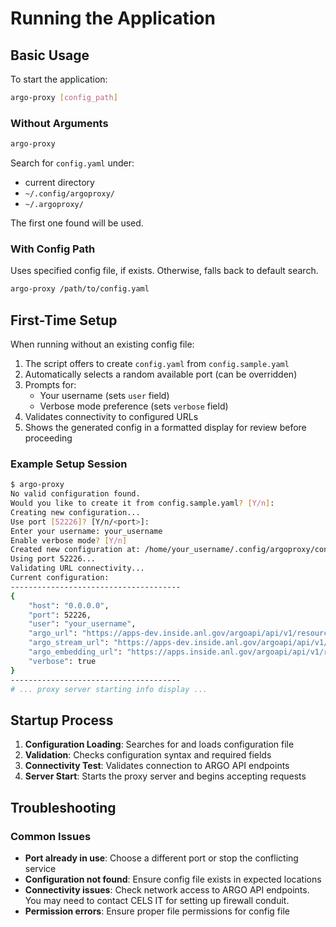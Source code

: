 # Running the Application

## Basic Usage

To start the application:

```bash
argo-proxy [config_path]
```

### Without Arguments

```bash
argo-proxy
```

Search for `config.yaml` under:

- current directory
- `~/.config/argoproxy/`
- `~/.argoproxy/`

The first one found will be used.

### With Config Path

Uses specified config file, if exists. Otherwise, falls back to default search.

```bash
argo-proxy /path/to/config.yaml
```

## First-Time Setup

When running without an existing config file:

1. The script offers to create `config.yaml` from `config.sample.yaml`
2. Automatically selects a random available port (can be overridden)
3. Prompts for:
   - Your username (sets `user` field)
   - Verbose mode preference (sets `verbose` field)
4. Validates connectivity to configured URLs
5. Shows the generated config in a formatted display for review before proceeding

### Example Setup Session

```bash
$ argo-proxy
No valid configuration found.
Would you like to create it from config.sample.yaml? [Y/n]:
Creating new configuration...
Use port [52226]? [Y/n/<port>]:
Enter your username: your_username
Enable verbose mode? [Y/n]
Created new configuration at: /home/your_username/.config/argoproxy/config.yaml
Using port 52226...
Validating URL connectivity...
Current configuration:
--------------------------------------
{
    "host": "0.0.0.0",
    "port": 52226,
    "user": "your_username",
    "argo_url": "https://apps-dev.inside.anl.gov/argoapi/api/v1/resource/chat/",
    "argo_stream_url": "https://apps-dev.inside.anl.gov/argoapi/api/v1/resource/streamchat/",
    "argo_embedding_url": "https://apps.inside.anl.gov/argoapi/api/v1/resource/embed/",
    "verbose": true
}
--------------------------------------
# ... proxy server starting info display ...
```

## Startup Process

1. **Configuration Loading**: Searches for and loads configuration file
2. **Validation**: Checks configuration syntax and required fields
3. **Connectivity Test**: Validates connection to ARGO API endpoints
4. **Server Start**: Starts the proxy server and begins accepting requests

## Troubleshooting

### Common Issues

- **Port already in use**: Choose a different port or stop the conflicting service
- **Configuration not found**: Ensure config file exists in expected locations
- **Connectivity issues**: Check network access to ARGO API endpoints. You may need to contact CELS IT for setting up firewall conduit.
- **Permission errors**: Ensure proper file permissions for config file
